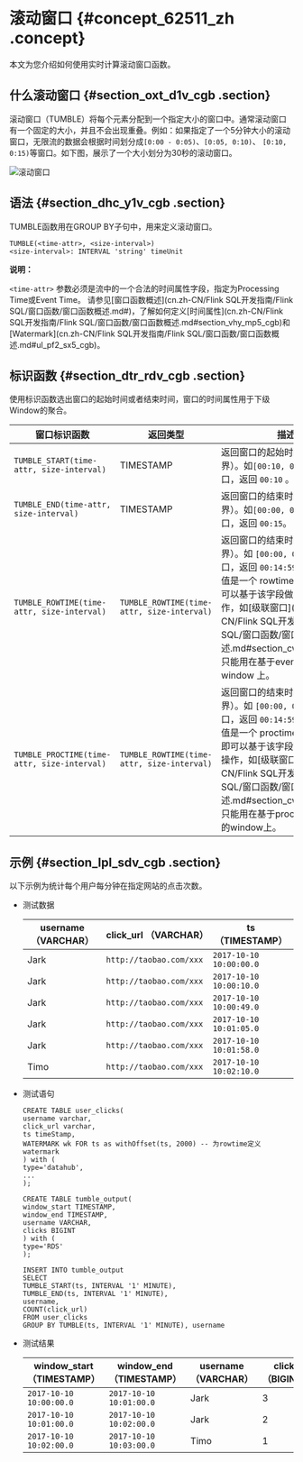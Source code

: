 # 滚动窗口 {#concept_62511_zh .concept}

本文为您介绍如何使用实时计算滚动窗口函数。

## 什么滚动窗口 {#section_oxt_d1v_cgb .section}

滚动窗口（TUMBLE）将每个元素分配到一个指定大小的窗口中。通常滚动窗口有一个固定的大小，并且不会出现重叠。例如：如果指定了一个5分钟大小的滚动窗口，无限流的数据会根据时间划分成`[0:00 - 0:05)`、`[0:05, 0:10)`、 `[0:10, 0:15)`等窗口。如下图，展示了一个大小划分为30秒的滚动窗口。

![滚动窗口](http://static-aliyun-doc.oss-cn-hangzhou.aliyuncs.com/assets/img/40912/155495511934298_zh-CN.png)

## 语法 {#section_dhc_y1v_cgb .section}

TUMBLE函数用在GROUP BY子句中，用来定义滚动窗口。

```language-sql
TUMBLE(<time-attr>, <size-interval>)
<size-interval>: INTERVAL 'string' timeUnit

```

**说明：** 

 `<time-attr>` 参数必须是流中的一个合法的时间属性字段，指定为Processing Time或Event Time。 请参见[窗口函数概述](cn.zh-CN/Flink SQL开发指南/Flink SQL/窗口函数/窗口函数概述.md#)，了解如何定义[时间属性](cn.zh-CN/Flink SQL开发指南/Flink SQL/窗口函数/窗口函数概述.md#section_vhy_mp5_cgb)和[Watermark](cn.zh-CN/Flink SQL开发指南/Flink SQL/窗口函数/窗口函数概述.md#ul_pf2_sx5_cgb)。

## 标识函数 {#section_dtr_rdv_cgb .section}

使用标识函数选出窗口的起始时间或者结束时间，窗口的时间属性用于下级Window的聚合。

|窗口标识函数|返回类型|描述|
|------|----|--|
|`TUMBLE_START(time-attr, size-interval)`|TIMESTAMP|返回窗口的起始时间（包含边界）。如`[00:10, 00:15)`的窗口，返回 `00:10` 。|
|`TUMBLE_END(time-attr, size-interval)`|TIMESTAMP|返回窗口的结束时间（包含边界）。如`[00:00, 00:15]` 的窗口，返回 `00:15`。|
|`TUMBLE_ROWTIME(time-attr, size-interval)`|`TUMBLE_ROWTIME(time-attr, size-interval)`|返回窗口的结束时间（不包含边界）。如 `[00:00, 00:15]` 的窗口，返回 `00:14:59.999` 。返回值是一个 rowtime attribute，即可以基于该字段做时间属性的操作，如[级联窗口](cn.zh-CN/Flink SQL开发指南/Flink SQL/窗口函数/窗口函数概述.md#section_cwf_1kt_jhb)。只能用在基于event time 的window 上。|
|`TUMBLE_PROCTIME(time-attr, size-interval)`|`TUMBLE_ROWTIME(time-attr, size-interval)`|返回窗口的结束时间（不包含边界）。如 `[00:00, 00:15]` 的窗口，返回 `00:14:59.999` 。返回值是一个 proctime attribute，即可以基于该字段做时间属性的操作，如[级联窗口](cn.zh-CN/Flink SQL开发指南/Flink SQL/窗口函数/窗口函数概述.md#section_cwf_1kt_jhb)。 只能用在基于processing time 的window上。|

## 示例 {#section_lpl_sdv_cgb .section}

以下示例为统计每个用户每分钟在指定网站的点击次数。

-   测试数据

    |username （VARCHAR）|click\_url （VARCHAR）|ts （TIMESTAMP）|
    |------------------|--------------------|--------------|
    |Jark|`http://taobao.com/xxx`|`2017-10-10 10:00:00.0`|
    |Jark|`http://taobao.com/xxx`|`2017-10-10 10:00:10.0`|
    |Jark|`http://taobao.com/xxx`|`2017-10-10 10:00:49.0`|
    |Jark|`http://taobao.com/xxx`|`2017-10-10 10:01:05.0`|
    |Jark|`http://taobao.com/xxx`|`2017-10-10 10:01:58.0`|
    |Timo|`http://taobao.com/xxx`|`2017-10-10 10:02:10.0`|

-   测试语句

    ```language-SQL
    CREATE TABLE user_clicks(
    username varchar,
    click_url varchar,
    ts timeStamp,
    WATERMARK wk FOR ts as withOffset(ts, 2000) -- 为rowtime定义watermark
    ) with (
    type='datahub',
    ...
    );
    
    CREATE TABLE tumble_output(
    window_start TIMESTAMP,
    window_end TIMESTAMP,
    username VARCHAR,
    clicks BIGINT
    ) with (
    type='RDS'
    );
    
    INSERT INTO tumble_output
    SELECT
    TUMBLE_START(ts, INTERVAL '1' MINUTE),
    TUMBLE_END(ts, INTERVAL '1' MINUTE),
    username,
    COUNT(click_url)
    FROM user_clicks
    GROUP BY TUMBLE(ts, INTERVAL '1' MINUTE), username
    
    ```

-   测试结果

    |window\_start （TIMESTAMP）|window\_end （TIMESTAMP）|username （VARCHAR）|clicks （BIGINT）|
    |-------------------------|-----------------------|------------------|---------------|
    |`2017-10-10 10:00:00.0`|`2017-10-10 10:01:00.0`|Jark|3|
    |`2017-10-10 10:01:00.0`|`2017-10-10 10:02:00.0`|Jark|2|
    |`2017-10-10 10:02:00.0`|`2017-10-10 10:03:00.0`|Timo|1|


